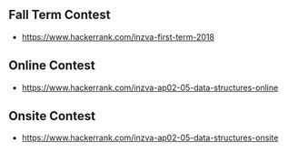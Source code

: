 Fall Term Contest
--------------
* https://www.hackerrank.com/inzva-first-term-2018

Online Contest
--------------
* https://www.hackerrank.com/inzva-ap02-05-data-structures-online

Onsite Contest
--------------
* https://www.hackerrank.com/inzva-ap02-05-data-structures-onsite
